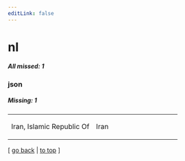 ```yaml
---
editLink: false
---
```


# nl

##### All missed: 1


### json

##### Missing: 1

<table width="100%">
<tr><td width="50%">

Iran, Islamic Republic Of

</td><td width="50%">

Iran

</td></tr>
</table>

[ [go back](../status.md) | [to top](#) ]

